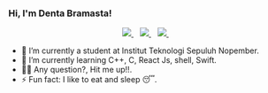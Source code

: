 ### Hi, I'm Denta Bramasta!

<p align='center'>
  
  <a href="https://www.instagram.com/dentabramastaa//">
    <img src="https://img.shields.io/badge/instagram-%23E4405F.svg?&style=for-the-badge&logo=instagram&logoColor=white" />        
  </a>&nbsp;&nbsp;
  
  <a href="linkedin.com/in/denta-bramasta-50229a204">
    <img src="https://img.shields.io/badge/linkedin-%230077B5.svg?&style=for-the-badge&logo=linkedin&logoColor=white" />
  </a>&nbsp;&nbsp;
  
  <a href="http://dentabramasta.xyz/">
    <img src="https://img.shields.io/badge/website-000000?style=for-the-badge&logo=About.me&logoColor=white" />
  </a>&nbsp;&nbsp;
  
</p>

- 🔭 I’m currently a student at Institut Teknologi Sepuluh Nopember.
- 🌱 I’m currently learning C++, C, React Js, shell, Swift.
- 🙋‍♂️ Any question?, Hit me up!!.
- ⚡ Fun fact: I like to eat and sleep 😴.
